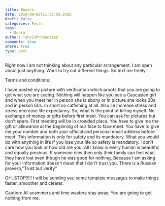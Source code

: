 ```yaml
---
title: Boxers
date: 2019-09-05T11:36:59.038Z
draft: false
categories: Posts
tags:
  - Quora
author: TahsinProduction
comments: true
share: true
type: post
---
```

Right now I am not thinking about any particular arrangement. I am open about just anything. Want to try out different things. So text me freely.

Terms and conditions:

I have posted my picture with verification which proofs that you are going to get what you are seeing. Nothing will happen like you see a Caucasian girl and when you meet her in person she is ebony or in picture she looks 20s and in person 60s. In short no catfishing at all. Also lie increase stress and stress decrease life expectancy. So, what is the point of killing myself. No exchange of money or gifts before first meet. You can ask for pictures but don't spam. First meeting will be in crowded place. You have to give me the gift or allowance at the beginning of our face to face meet. You have to give me your number and both your official and personal email address before meet. This information is only for safety and its mandatory. What you would do with anything in life if you lose your life so safety is mandatory. I don't care how you look or how old are you. All I know is every human is beautiful and equally precious. If someone dies then only their family can feel what they have lost even though he was good for nothing. Because I am asking for your information doesn't mean that I don't trust you. There is a Russian proverb,"Trust but verify"

OH..STOP!!!!! I will be sending you some template messages to make things faster, smoother and clearer.

Caution: All scammers and time wasters stay away. You are going to get nothing from me.
